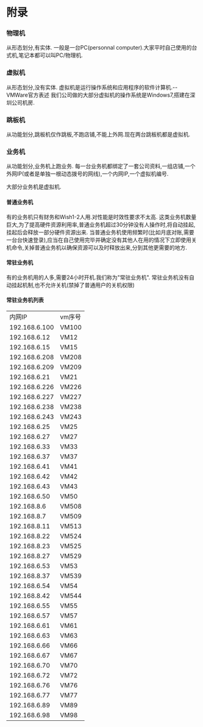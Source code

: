 # 附录

### 物理机
从形态划分,有实体.
一般是一台PC(personnal computer).大家平时自己使用的台式机,笔记本都可以叫PC/物理机.

### 虚拟机
从形态划分,没有实体.
虚拟机是运行操作系统和应用程序的软件计算机.--VMWare官方表述
我们公司做的大部分虚拟机的操作系统是Windows7,搭建在深圳公司机房.

### 跳板机
从功能划分,跳板机仅作跳板,不跑店铺,不能上外网.现在两台跳板机都是虚拟机.

### 业务机
从功能划分,业务机上跑业务.
每一台业务机都绑定了一套公司资料,一组店铺,一个外网IP(或者是单独一根动态拨号的网线),一个内网IP,一个虚拟机编号.

大部分业务机是虚拟机.

#### 普通业务机
有的业务机只有财务和Wish1-2人用.对性能是时效性要求不太高.
这类业务机数量巨大,为了提高硬件资源利用率,普通业务机超过30分钟没有人操作时,将自动挂起,挂起后会释放一部分硬件资源出来.
当普通业务机使用频繁时(比如月底对账,需要一台台快速登录),应当在自己使用完毕并确定没有其他人在用的情况下立即使用关机命令,关掉普通业务机以确保资源可以及时释放出来,分到其他更需要的地方.


#### 常驻业务机
有的业务机用的人多,需要24小时开机.我们称为"常驻业务机".
常驻业务机没有自动挂起机制,也不允许关机(禁掉了普通用户的关机权限)


#### 常驻业务机列表
<table>
	<tr><td>内网IP</td><td>vm序号</td></tr>
	<tr><td>192.168.6.100</td><td>VM100</td></tr>
	<tr><td>192.168.6.12</td><td>VM12</td></tr>
	<tr><td>192.168.6.15</td><td>VM15</td></tr>
	<tr><td>192.168.6.208</td><td>VM208</td></tr>
	<tr><td>192.168.6.209</td><td>VM209</td></tr>
	<tr><td>192.168.6.21</td><td>VM21</td></tr>
	<tr><td>192.168.6.226</td><td>VM226</td></tr>
	<tr><td>192.168.6.227</td><td>VM227</td></tr>
	<tr><td>192.168.6.238</td><td>VM238</td></tr>
	<tr><td>192.168.6.243</td><td>VM243</td></tr>
	<tr><td>192.168.6.25</td><td>VM25</td></tr>
	<tr><td>192.168.6.27</td><td>VM27</td></tr>
	<tr><td>192.168.6.33</td><td>VM33</td></tr>
	<tr><td>192.168.6.37</td><td>VM37</td></tr>
	<tr><td>192.168.6.41</td><td>VM41</td></tr>
	<tr><td>192.168.6.42</td><td>VM42</td></tr>
	<tr><td>192.168.6.43</td><td>VM43</td></tr>
	<tr><td>192.168.6.50</td><td>VM50</td></tr>
	<tr><td>192.168.8.6</td><td>VM508</td></tr>
	<tr><td>192.168.8.7</td><td>VM509</td></tr>
	<tr><td>192.168.8.11</td><td>VM513</td></tr>
	<tr><td>192.168.8.22</td><td>VM524</td></tr>
	<tr><td>192.168.8.23</td><td>VM525</td></tr>
	<tr><td>192.168.8.27</td><td>VM529</td></tr>
	<tr><td>192.168.6.53</td><td>VM53</td></tr>
	<tr><td>192.168.8.37</td><td>VM539</td></tr>
	<tr><td>192.168.6.54</td><td>VM54</td></tr>
	<tr><td>192.168.8.42</td><td>VM544</td></tr>
	<tr><td>192.168.6.55</td><td>VM55</td></tr>
	<tr><td>192.168.6.57</td><td>VM57</td></tr>
	<tr><td>192.168.6.61</td><td>VM61</td></tr>
	<tr><td>192.168.6.63</td><td>VM63</td></tr>
	<tr><td>192.168.6.66</td><td>VM66</td></tr>
	<tr><td>192.168.6.67</td><td>VM67</td></tr>
	<tr><td>192.168.6.70</td><td>VM70</td></tr>
	<tr><td>192.168.6.72</td><td>VM72</td></tr>
	<tr><td>192.168.6.76</td><td>VM76</td></tr>
	<tr><td>192.168.6.77</td><td>VM77</td></tr>
	<tr><td>192.168.6.89</td><td>VM89</td></tr>
	<tr><td>192.168.6.98</td><td>VM98</td></tr>
</table>


